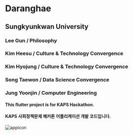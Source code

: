 # Daranghae

## Sungkyunkwan University

### Lee Gun / Philosophy
### Kim Heesu / Culture & Technology Convergence
### Kim Hyojung / Culture & Technology Convergence
### Song Taewon / Data Science Convergence
### Jung Yoonjin / Computer Engineering


#### This flutter project is for KAPS Hackathon.

#### KAPS 사회정책문제 해커톤 어플리케이션 개발 코드입니다.

![appicon](https://github.com/YoonJinJung/KAPS-/assets/127393336/2b473ad8-7d98-40e5-be10-a8a71138751d)

